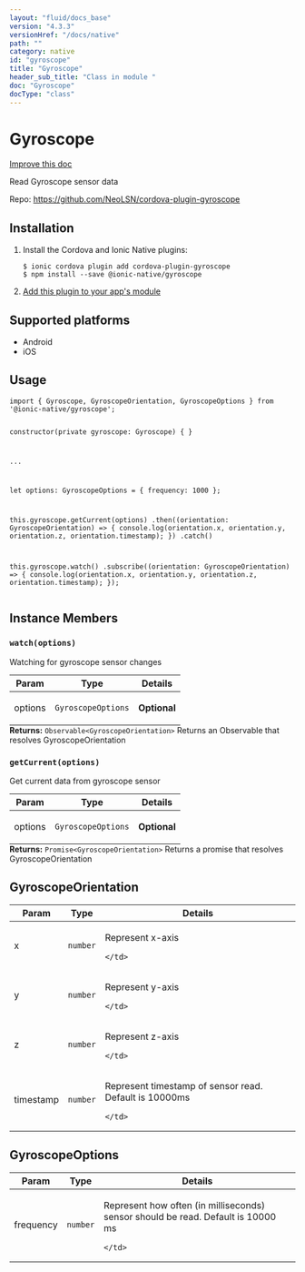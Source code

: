 ```yaml
---
layout: "fluid/docs_base"
version: "4.3.3"
versionHref: "/docs/native"
path: ""
category: native
id: "gyroscope"
title: "Gyroscope"
header_sub_title: "Class in module "
doc: "Gyroscope"
docType: "class"
---
```


<h1 class="api-title">Gyroscope</h1>

<a class="improve-v2-docs" href="http://github.com/ionic-team/ionic-native/edit/master/src/@ionic-native/plugins/gyroscope/index.ts#L39">
  Improve this doc
</a>







<p>Read Gyroscope sensor data</p>


<p>Repo:
  <a href="https://github.com/NeoLSN/cordova-plugin-gyroscope">
    https://github.com/NeoLSN/cordova-plugin-gyroscope
  </a>
</p>


<h2><a class="anchor" name="installation" href="#installation"></a>Installation</h2>
<ol class="installation">
  <li>Install the Cordova and Ionic Native plugins:<br>
    <pre><code class="nohighlight">$ ionic cordova plugin add cordova-plugin-gyroscope
$ npm install --save @ionic-native/gyroscope
</code></pre>
  </li>
  <li><a href="https://ionicframework.com/docs/native/#Add_Plugins_to_Your_App_Module">Add this plugin to your app's module</a></li>
</ol>



<h2><a class="anchor" name="platforms" href="#platforms"></a>Supported platforms</h2>
<ul>
  <li>Android</li><li>iOS</li>
</ul>






<h2><a class="anchor" name="usage" href="#usage"></a>Usage</h2>
<pre><code class="lang-typescript">import { Gyroscope, GyroscopeOrientation, GyroscopeOptions } from &#39;@ionic-native/gyroscope&#39;;


constructor(private gyroscope: Gyroscope) { }

...


let options: GyroscopeOptions = {
   frequency: 1000
};

this.gyroscope.getCurrent(options)
  .then((orientation: GyroscopeOrientation) =&gt; {
     console.log(orientation.x, orientation.y, orientation.z, orientation.timestamp);
   })
  .catch()


this.gyroscope.watch()
   .subscribe((orientation: GyroscopeOrientation) =&gt; {
      console.log(orientation.x, orientation.y, orientation.z, orientation.timestamp);
   });
</code></pre>








<h2><a class="anchor" name="instance-members" href="#instance-members"></a>Instance Members</h2>
<h3><a class="anchor" name="watch" href="#watch"></a><code>watch(options)</code></h3>

Watching for gyroscope sensor changes
<table class="table param-table" style="margin:0;">
  <thead>
  <tr>
    <th>Param</th>
    <th>Type</th>
    <th>Details</th>
  </tr>
  </thead>
  <tbody>
  <tr>
    <td>
      options</td>
    <td>
      <code>GyroscopeOptions</code>
    </td>
    <td>
      <p><strong class="tag">Optional</strong></p>
</td>
  </tr>
  </tbody>
</table>

<div class="return-value" markdown="1">
  <i class="icon ion-arrow-return-left"></i>
  <b>Returns:</b> <code>Observable&lt;GyroscopeOrientation&gt;</code> Returns an Observable that resolves GyroscopeOrientation
</div><h3><a class="anchor" name="getCurrent" href="#getCurrent"></a><code>getCurrent(options)</code></h3>




Get current data from gyroscope sensor
<table class="table param-table" style="margin:0;">
  <thead>
  <tr>
    <th>Param</th>
    <th>Type</th>
    <th>Details</th>
  </tr>
  </thead>
  <tbody>
  <tr>
    <td>
      options</td>
    <td>
      <code>GyroscopeOptions</code>
    </td>
    <td>
      <p><strong class="tag">Optional</strong></p>
</td>
  </tr>
  </tbody>
</table>

<div class="return-value" markdown="1">
  <i class="icon ion-arrow-return-left"></i>
  <b>Returns:</b> <code>Promise&lt;GyroscopeOrientation&gt;</code> Returns a promise that resolves GyroscopeOrientation
</div>





<h2><a class="anchor" name="GyroscopeOrientation" href="#GyroscopeOrientation"></a>GyroscopeOrientation</h2>

<table class="table param-table" style="margin:0;">
  <thead>
  <tr>
    <th>Param</th>
    <th>Type</th>
    <th>Details</th>
  </tr>
  </thead>
  <tbody>
  
  <tr>
    <td>
      x
    </td>
    <td>
      <code>number</code>
    </td>
    <td>
      <p>Represent x-axis</p>

      
    </td>
  </tr>
  
  <tr>
    <td>
      y
    </td>
    <td>
      <code>number</code>
    </td>
    <td>
      <p>Represent y-axis</p>

      
    </td>
  </tr>
  
  <tr>
    <td>
      z
    </td>
    <td>
      <code>number</code>
    </td>
    <td>
      <p>Represent z-axis</p>

      
    </td>
  </tr>
  
  <tr>
    <td>
      timestamp
    </td>
    <td>
      <code>number</code>
    </td>
    <td>
      <p>Represent timestamp of sensor read. Default is 10000ms</p>

      
    </td>
  </tr>
  
  </tbody>
</table>


<h2><a class="anchor" name="GyroscopeOptions" href="#GyroscopeOptions"></a>GyroscopeOptions</h2>

<table class="table param-table" style="margin:0;">
  <thead>
  <tr>
    <th>Param</th>
    <th>Type</th>
    <th>Details</th>
  </tr>
  </thead>
  <tbody>
  
  <tr>
    <td>
      frequency
    </td>
    <td>
      <code>number</code>
    </td>
    <td>
      <p>Represent how often (in milliseconds) sensor should be read.  Default is 10000 ms</p>

      
    </td>
  </tr>
  
  </tbody>
</table>





